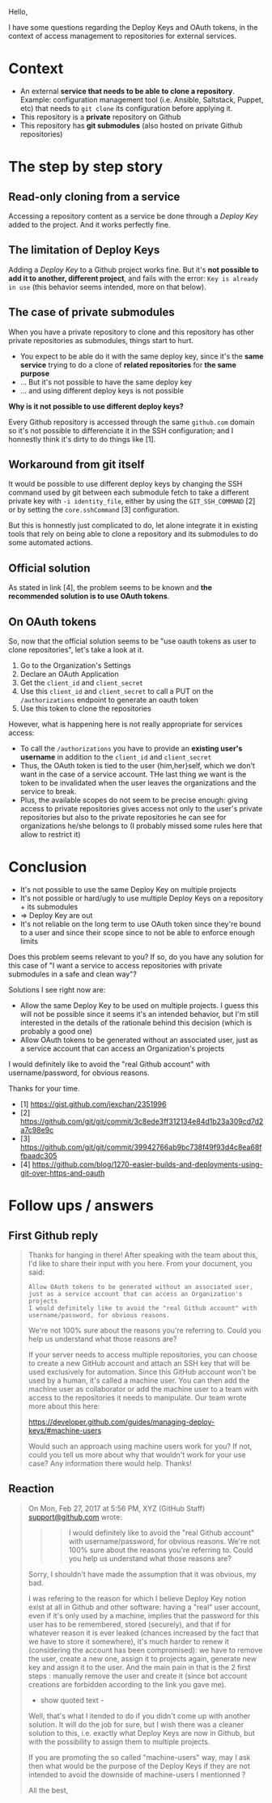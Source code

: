 Hello,

I have some questions regarding the Deploy Keys and OAuth tokens, in the context of access management to repositories for external services.

# Context

- An external **service that needs to be able to clone a repository**. Example: configuration management tool (i.e. Ansible, Saltstack, Puppet, etc) that needs to `git clone` its configuration before applying it.
- This repository is a **private** repository on Github
- This repository has **git submodules** (also hosted on private Github repositories)

# The step by step story

## Read-only cloning from a service

Accessing a repository content as a service be done through a *Deploy Key* added to the project. And it works perfectly fine.

## The limitation of Deploy Keys

Adding a *Deploy Key* to a Github project works fine. But it's **not possible to add it to another, different project**, and fails with the error: `Key is already in use` (this behavior seems intended, more on that below).

## The case of private submodules

When you have a private repository to clone and this repository has other private repositories as submodules, things start to hurt.

- You expect to be able do it with the same deploy key, since it's the **same service** trying to do a clone of **related repositories** for **the same purpose**
- ... But it's not possible to have the same deploy key
- ... and using different deploy keys is not possible

**Why is it not possible to use different deploy keys?**

Every Github repository is accessed through the same `github.com` domain so it's not possible to differenciate it in the SSH configuration; and I honnestly think it's dirty to do things like [1].

## Workaround from git itself

It would be possible to use different deploy keys by changing the SSH command used by git between each submodule fetch to take a different private key with `-i identity_file`, either by using the `GIT_SSH_COMMAND` [2] or by setting the `core.sshCommand` [3] configuration.

But this is honnestly just complicated to do, let alone integrate it in existing tools that rely on being able to clone a repository and its submodules to do some automated actions.

## Official solution

As stated in link [4], the problem seems to be known and **the recommended solution is to use OAuth tokens**.

## On OAuth tokens

So, now that the official solution seems to be "use oauth tokens as user to clone repositories", let's take a look at it.

1. Go to the Organization's Settings
2. Declare an OAuth Application
3. Get the `client_id` and `client_secret`
4. Use this `client_id` and `client_secret` to call a PUT on the `/authorizations` endpoint to generate an oauth token
5. Use this token to clone the repositories

However, what is happening here is not really appropriate for services access:

- To call the `/authorizations` you have to provide an **existing user's username** in addition to the `client_id` and `client_secret`
- Thus, the OAuth token is tied to the user {him,her}self, which we don't want in the case of a service account. THe last thing we want is the token to be invalidated when the user leaves the organizations and the service to break.
- Plus, the available scopes do not seem to be precise enough: giving access to private repositories gives access not only to the user's private repositories but also to the private repositories he can see for organizations he/she belongs to (I probably missed some rules here that allow to restrict it)

# Conclusion

- It's not possible to use the same Deploy Key on multiple projects
- It's not possible or hard/ugly to use multiple Deploy Keys on a repository + its submodules
- => Deploy Key are out
- It's not reliable on the long term to use OAuth token since they're bound to a user and since their scope since to not be able to enforce enough limits

Does this problem seems relevant to you? If so, do you have any solution for this case of "I want a service to access repositories with private submodules in a safe and clean way"?

Solutions I see right now are:

- Allow the same Deploy Key to be used on multiple projects. I guess this will not be possible since it seems it's an intended behavior, but I'm still interested in the details of the rationale behind this decision (which is probably a good one)
- Allow OAuth tokens to be generated without an associated user, just as a service account that can access an Organization's projects

I would definitely like to avoid the "real Github account" with username/password, for obvious reasons.

Thanks for your time.

- [1] https://gist.github.com/jexchan/2351996
- [2] https://github.com/git/git/commit/3c8ede3ff312134e84d1b23a309cd7d2a7c98e9c
- [3] https://github.com/git/git/commit/39942766ab9bc738f49f93d4c8ea68ffbaadc305
- [4] https://github.com/blog/1270-easier-builds-and-deployments-using-git-over-https-and-oauth

# Follow ups / answers

## First Github reply

> Thanks for hanging in there! After speaking with the team about this, I'd like to share their input with you here. From your document, you said:
> 
>     Allow OAuth tokens to be generated without an associated user, just as a service account that can access an Organization's projects
>     I would definitely like to avoid the "real Github account" with username/password, for obvious reasons.
> 
> We're not 100% sure about the reasons you're referring to. Could you help us understand what those reasons are?
> 
> If your server needs to access multiple repositories, you can choose to create a new GitHub account and attach an SSH key that will be used exclusively for automation. Since this GitHub account won't be used by a human, it's called a machine user. You can then add the machine user as collaborator or add the machine user to a team with access to the repositories it needs to manipulate. Our team wrote more about this here:
> 
> https://developer.github.com/guides/managing-deploy-keys/#machine-users
> 
> Would such an approach using machine users work for you? If not, could you tell us more about why that wouldn't work for your use case? Any information there would help. Thanks!

## Reaction

> On Mon, Feb 27, 2017 at 5:56 PM, XYZ (GitHub Staff)
> <support@github.com> wrote:
> >> I would definitely like to avoid the "real Github account" with username/password, for obvious reasons.
> > We're not 100% sure about the reasons you're referring to. Could you help us understand what those reasons are?
> 
> Sorry, I shouldn't have made the assumption that it was obvious, my bad.
> 
>  I was refering to the reason for which I believe Deploy Key notion
> exist at all in Github and other software: having a "real" user
> account, even if it's only used by a machine, implies that the
> password for this user has to be remembered, stored (securely), and
> that if for whatever reason it is ever leaked (chances increased by
> the fact that we have to store it somewhere), it's much harder to
> renew it (considering the account has been compromised): we have to
> remove the user, create a new one, assign it to projects again,
> generate new key and assign it to the user. And the main pain in that
> is the 2 first steps : manually remove the user and create it (since
> bot account creations are forbidden according to the link you gave
> me).
> 
> - show quoted text -
> 
> 
> Well, that's what I itended to do if you didn't come up with another solution.
> It will do the job for sure, but I wish there was a cleaner solution
> to this, i.e. exactly what Deploy Keys are now in Github, but with the
> possibility to assign them to multiple projects.
> 
> If you are promoting the so called "machine-users" way, may I ask then
> what would be the purpose of the Deploy Keys if they are not intended
> to avoid the downside of machine-users I mentionned ?
> 
> All the best,
